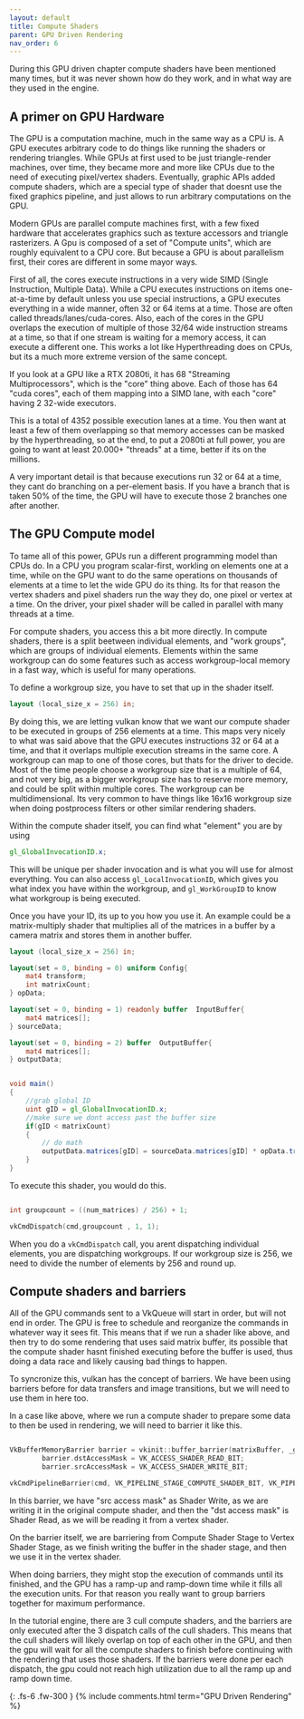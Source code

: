 ```yaml
---
layout: default
title: Compute Shaders
parent: GPU Driven Rendering
nav_order: 6
---
```


During this GPU driven chapter compute shaders have been mentioned many times, but it was never shown how do they work, and in what way are they used in the engine.

## A primer on GPU Hardware
The GPU is a computation machine, much in the same way as a CPU is. A GPU executes arbitrary code to do things like running the shaders or rendering triangles.
While GPUs at first used to be just triangle-render machines, over time, they became more and more like CPUs due to the need of executing pixel/vertex shaders. Eventually, graphic APIs added compute shaders, which are a special type of shader that doesnt use the fixed graphics pipeline, and just allows to run arbitrary computations on the GPU.

Modern GPUs are parallel compute machines first, with a few fixed hardware that accelerates graphics such as texture accessors and triangle rasterizers. A Gpu is composed of a set of "Compute units", which are roughly equivalent to a CPU core. But because a GPU is about parallelism first, their cores are different in some mayor ways. 

First of all, the cores execute instructions in a very wide SIMD (Single Instruction, Multiple Data). While a CPU executes instructions on items one-at-a-time by default unless you use special instructions, a GPU executes everything in a wide manner, often 32 or 64 items at a time. Those are often called threads/lanes/cuda-cores. Also, each of the cores in the GPU overlaps the execution of multiple of those 32/64 wide instruction streams at a time, so that if one stream is waiting for a memory access, it can execute a different one. This works a lot like Hyperthreading does on CPUs, but its a much more extreme version of the same concept.

If you look at a GPU like a RTX 2080ti, it has 68 "Streaming Multiprocessors", which is the "core" thing above. Each of those has 64 "cuda cores", each of them mapping into a SIMD lane, with each "core" having 2 32-wide executors. 

This is a total of 4352 possible execution lanes at a time. You then want at least a few of them overlapping so that memory accesses can be masked by the hyperthreading, so at the end, to put a 2080ti at full power, you are going to want at least 20.000+ "threads" at a time, better if its on the millions.

A very important detail is that because executions run 32 or 64 at a time, they cant do branching on a per-element basis. If you have a branch that is taken 50% of the time, the GPU will have to execute those 2 branches one after another. 

## The GPU Compute model
To tame all of this power, GPUs run a different programming model than CPUs do. In a CPU you program scalar-first, workling on elements one at a time, while on the GPU want to do the same operations on thousands of elements at a time to let the wide GPU do its thing.
Its for that reason the vertex shaders and pixel shaders run the way they do, one pixel or vertex at a time. On the driver, your pixel shader will be called in parallel with many threads at a time.

For compute shaders, you access this a bit more directly. In compute shaders, there is a split beetween individual elements, and "work groups", which are groups of individual elements. Elements within the same workgroup can do some features such as access workgroup-local memory in a fast way, which is useful for many operations.

To define a workgroup size, you have to set that up in the shader itself.

```glsl
layout (local_size_x = 256) in;
```

By doing this, we are letting vulkan know that we want our compute shader to be executed in groups of 256 elements at a time. This maps very nicely to what was said above that the GPU executes instructions 32 or 64 at a time, and that it overlaps multiple execution streams in the same core. A workgroup can map to one of those cores, but thats for the driver to decide. Most of the time people choose a workgroup size that is a multiple of 64, and not very big, as a bigger workgroup size has to reserve more memory, and could be split within multiple cores.
The workgroup can be multidimensional. Its very common to have things like 16x16 workgroup size when doing postprocess filters or other similar rendering shaders.

Within the compute shader itself, you can find what "element" you are by using

```glsl
gl_GlobalInvocationID.x;
```
This will be unique per shader invocation and is what you will use for almost everything. You can also access `gl_LocalInvocationID`, which gives you what index you have within the workgroup, and `gl_WorkGroupID` to know what workgroup is being executed.


Once you have your ID, its up to you how you use it. An example could be a matrix-multiply shader that multiplies all of the matrices in a buffer by a camera matrix and stores them in another buffer.

```glsl
layout (local_size_x = 256) in;

layout(set = 0, binding = 0) uniform Config{   
    mat4 transform;      
    int matrixCount;
} opData;

layout(set = 0, binding = 1) readonly buffer  InputBuffer{   
    mat4 matrices[];   
} sourceData;

layout(set = 0, binding = 2) buffer  OutputBuffer{   
    mat4 matrices[];   
} outputData;


void main() 
{		
    //grab global ID
	uint gID = gl_GlobalInvocationID.x;
    //make sure we dont access past the buffer size
    if(gID < matrixCount)
    {
        // do math
        outputData.matrices[gID] = sourceData.matrices[gID] * opData.transform;
    }
}

```

To execute this shader, you would do this.

```cpp

int groupcount = ((num_matrices) / 256) + 1;

vkCmdDispatch(cmd,groupcount , 1, 1);
```

When you do a `vkCmdDispatch` call, you arent dispatching individual elements, you are dispatching workgroups. If our workgroup size is 256, we need to divide the number of elements by 256 and round up.

## Compute shaders and barriers

All of the GPU commands sent to a VkQueue will start in order, but will not end in order. The GPU is free to schedule and reorganize the commands in whatever way it sees fit. This means that if we run a shader like above, and then try to do some rendering that uses said matrix buffer, its possible that the compute shader hasnt finished executing before the buffer is used, thus doing a data race and likely causing bad things to happen.

To syncronize this, vulkan has the concept of barriers. We have been using barriers before for data transfers and image transitions, but we will need to use them in here too.

In a case like above, where we run a compute shader to prepare some data to then be used in rendering, we will need to barrier it like this.

```cpp

VkBufferMemoryBarrier barrier = vkinit::buffer_barrier(matrixBuffer, _graphicsQueueFamily);
		barrier.dstAccessMask = VK_ACCESS_SHADER_READ_BIT;
		barrier.srcAccessMask = VK_ACCESS_SHADER_WRITE_BIT;

vkCmdPipelineBarrier(cmd, VK_PIPELINE_STAGE_COMPUTE_SHADER_BIT, VK_PIPELINE_STAGE_VERTEX_SHADER_BIT, 0, 0, nullptr, 1, &barrier, 0, nullptr);

```

In this barrier, we have "src access mask" as Shader Write, as we are writing it in the original compute shader, and then the "dst access mask" is Shader Read, as we will be reading it from a vertex shader.

On the barrier itself, we are barriering from Compute Shader Stage to Vertex Shader Stage, as we finish writing the buffer in the shader stage, and then we use it in the vertex shader.

When doing barriers, they might stop the execution of commands until its finished, and the GPU has a ramp-up and ramp-down time while it fills all the execution units. For that reason you really want to group barriers together for maximum performance.

In the tutorial engine, there are 3 cull compute shaders, and the barriers are only executed after the 3 dispatch calls of the cull shaders. This means that the cull shaders will likely overlap on top of each other in the GPU, and then the gpu will wait for all the compute shaders to finish before continuing with the rendering that uses those shaders. If the barriers were done per each dispatch, the gpu could not reach high utilization due to all the ramp up and ramp down time.





{: .fs-6 .fw-300 }
{% include comments.html term="GPU Driven Rendering" %}